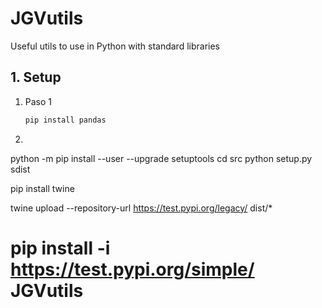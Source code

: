 # JGVutils

Useful utils to use in Python with standard libraries

## 1. Setup

1. Paso 1
    ```bash
    pip install pandas
    ```

2. 

python -m pip install --user --upgrade setuptools
cd src
python setup.py sdist


pip install twine

twine upload --repository-url https://test.pypi.org/legacy/ dist/*

# pip install -i https://test.pypi.org/simple/ JGVutils